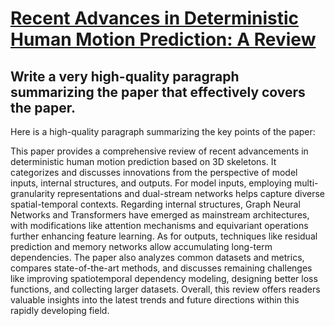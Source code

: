 # [Recent Advances in Deterministic Human Motion Prediction: A Review](https://arxiv.org/abs/2312.06184)

## Write a very high-quality paragraph summarizing the paper that effectively covers the paper.

 Here is a high-quality paragraph summarizing the key points of the paper:

This paper provides a comprehensive review of recent advancements in deterministic human motion prediction based on 3D skeletons. It categorizes and discusses innovations from the perspective of model inputs, internal structures, and outputs. For model inputs, employing multi-granularity representations and dual-stream networks helps capture diverse spatial-temporal contexts. Regarding internal structures, Graph Neural Networks and Transformers have emerged as mainstream architectures, with modifications like attention mechanisms and equivariant operations further enhancing feature learning. As for outputs, techniques like residual prediction and memory networks allow accumulating long-term dependencies. The paper also analyzes common datasets and metrics, compares state-of-the-art methods, and discusses remaining challenges like improving spatiotemporal dependency modeling, designing better loss functions, and collecting larger datasets. Overall, this review offers readers valuable insights into the latest trends and future directions within this rapidly developing field.
